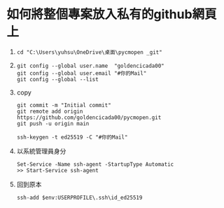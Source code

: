 # 如何將整個專案放入私有的github網頁上
1. `cd "C:\Users\yuhsu\OneDrive\桌面\pycmopen _git"`

2. 
    ```
    git config --global user.name  "goldencicada00"
    git config --global user.email "#你的Mail"
    git config --global --list
    ```    
3. copy
    ```
    git commit -m "Initial commit"
    git remote add origin https://github.com/goldencicada00/pycmopen.git
    git push -u origin main
    ```
    ```
    ssh-keygen -t ed25519 -C "#你的Mail"
    ```
4. 以系統管理員身分
    ```
    Set-Service -Name ssh-agent -StartupType Automatic
    >> Start-Service ssh-agent
    ```

5. 回到原本
    ```
    ssh-add $env:USERPROFILE\.ssh\id_ed25519
    ```
